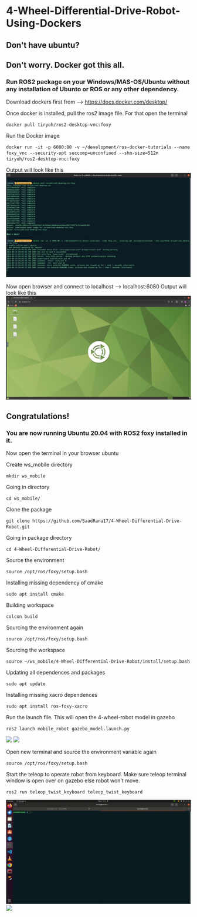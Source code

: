# 4-Wheel-Differential-Drive-Robot-Using-Dockers

## Don't have ubuntu? 
## Don't worry. Docker got this all. 

### Run ROS2 package on your Windows/MAS-OS/Ubuntu without any installation of Ubunto or ROS or any other dependency.


Download dockers first from --> 
https://docs.docker.com/desktop/

Once docker is installed, pull the ros2 image file. For that open the terminal

```
docker pull tiryoh/ros2-desktop-vnc:foxy

```

Run the Docker image
```
docker run -it -p 6080:80 -v ~/development/ros-docker-tutorials --name foxy_vnc --security-opt seccomp=unconfined --shm-size=512m tiryoh/ros2-desktop-vnc:foxy

```
Output will look like this 
![](https://github.com/SaadRana17/4-Wheel-Differential-Drive-Robot-Using-Dockers/blob/main/t1.jpeg)


Now open browser and connect to localhost --> localhost:6080
Output will look like this 
![](https://github.com/SaadRana17/4-Wheel-Differential-Drive-Robot-Using-Dockers/blob/main/t2.jpeg)

## Congratulations!
### You are now running Ubuntu 20.04 with ROS2 foxy installed in it.

Now open the terminal in your browser ubuntu

Create ws_mobile directory
```
mkdir ws_mobile

```

Going in directory
```
cd ws_mobile/
```

Clone the package
```
git clone https://github.com/SaadRana17/4-Wheel-Differential-Drive-Robot.git

```

Going in package directory
```
cd 4-Wheel-Differential-Drive-Robot/

```

Source the environment
```
source /opt/ros/foxy/setup.bash

```
Installing missing dependency of cmake

```
sudo apt install cmake

```

Building workspace
```
colcon build
```

Sourcing the environment again
```
source /opt/ros/foxy/setup.bash
```

Sourcing the workspace
```
source ~/ws_mobile/4-Wheel-Differential-Drive-Robot/install/setup.bash

```

Updating all dependences and packages
```
sudo apt update

```

Installing missing xacro dependences
```
sudo apt install ros-foxy-xacro

```

Run the launch file. This will open the 4-wheel-robot model in gazebo
```
ros2 launch mobile_robot gazebo_model.launch.py

```

![](https://github.com/SaadRana17/4-Wheel-Differential-Drive-Robot/blob/main/1_ws.gif)
![](https://github.com/SaadRana17/4-Wheel-Differential-Drive-Robot/blob/main/2_ws.gif)

Open new terminal and source the environment variable again
```
source /opt/ros/foxy/setup.bash

```

Start the teleop to operate robot from keyboard. Make sure teleop terminal window is open over on gazebo else robot won't move.
```
ros2 run teleop_twist_keyboard teleop_twist_keyboard

```

![](https://github.com/SaadRana17/4-Wheel-Differential-Drive-Robot/blob/main/3_ws.gif)
![](https://github.com/SaadRana17/4-Wheel-Differential-Drive-Robot/blob/main/4_ws.gif)
